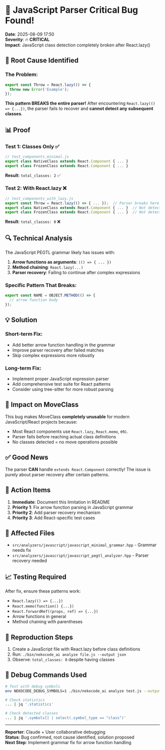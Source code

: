 # 🚨 JavaScript Parser Critical Bug Found!

**Date**: 2025-08-09 17:50  
**Severity**: 🔥 **CRITICAL**  
**Impact**: JavaScript class detection completely broken after React.lazy()

## 🎯 Root Cause Identified

### The Problem:
```javascript
export const Throw = React.lazy(() => {
  throw new Error('Example');
});
```

**This pattern BREAKS the entire parser!** After encountering `React.lazy(() => {...})`, the parser fails to recover and **cannot detect any subsequent classes**.

## 📊 Proof

### Test 1: Classes Only ✅
```javascript
// test_components_minimal.js
export class NativeClass extends React.Component { ... }
export class FrozenClass extends React.Component { ... }
```
**Result**: `total_classes: 2` ✅

### Test 2: With React.lazy ❌
```javascript
// test_components_with_lazy.js
export const Throw = React.lazy(() => { ... });  // Parser breaks here!
export class NativeClass extends React.Component { ... }  // Not detected
export class FrozenClass extends React.Component { ... }  // Not detected
```
**Result**: `total_classes: 0` ❌

## 🔍 Technical Analysis

The JavaScript PEGTL grammar likely has issues with:
1. **Arrow functions as arguments**: `(() => { ... })`
2. **Method chaining**: `React.lazy(...)`
3. **Parser recovery**: Failing to continue after complex expressions

### Specific Pattern That Breaks:
```javascript
export const NAME = OBJECT.METHOD(() => {
  // arrow function body
});
```

## 💡 Solution

### Short-term Fix:
- Add better arrow function handling in the grammar
- Improve parser recovery after failed matches
- Skip complex expressions more robustly

### Long-term Fix:
- Implement proper JavaScript expression parser
- Add comprehensive test suite for React patterns
- Consider using tree-sitter for more robust parsing

## 🚀 Impact on MoveClass

This bug makes MoveClass **completely unusable** for modern JavaScript/React projects because:
- Most React components use `React.lazy`, `React.memo`, etc.
- Parser fails before reaching actual class definitions
- No classes detected = no move operations possible

## ✅ Good News

The parser **CAN** handle `extends React.Component` correctly! The issue is purely about parser recovery after certain patterns.

## 📝 Action Items

1. **Immediate**: Document this limitation in README
2. **Priority 1**: Fix arrow function parsing in JavaScript grammar
3. **Priority 2**: Add parser recovery mechanism
4. **Priority 3**: Add React-specific test cases

## 🔧 Affected Files

- `src/analyzers/javascript/javascript_minimal_grammar.hpp` - Grammar needs fix
- `src/analyzers/javascript/javascript_pegtl_analyzer.hpp` - Parser recovery needed

## 📈 Testing Required

After fix, ensure these patterns work:
- `React.lazy(() => {...})`
- `React.memo(function() {...})`
- `React.forwardRef((props, ref) => {...})`
- Arrow functions in general
- Method chaining with parentheses

## 🧪 Reproduction Steps

1. Create a JavaScript file with React.lazy before class definitions
2. Run: `./bin/nekocode_ai analyze file.js --output json`
3. Observe: `total_classes: 0` despite having classes

## 🔬 Debug Commands Used

```bash
# Test with debug symbols
env NEKOCODE_DEBUG_SYMBOLS=1 ./bin/nekocode_ai analyze test.js --output json

# Check statistics
... | jq '.statistics'

# Check detected classes
... | jq '.symbols[] | select(.symbol_type == "class")'
```

---

**Reporter**: Claude + User collaborative debugging  
**Status**: Bug confirmed, root cause identified, solution proposed  
**Next Step**: Implement grammar fix for arrow function handling
